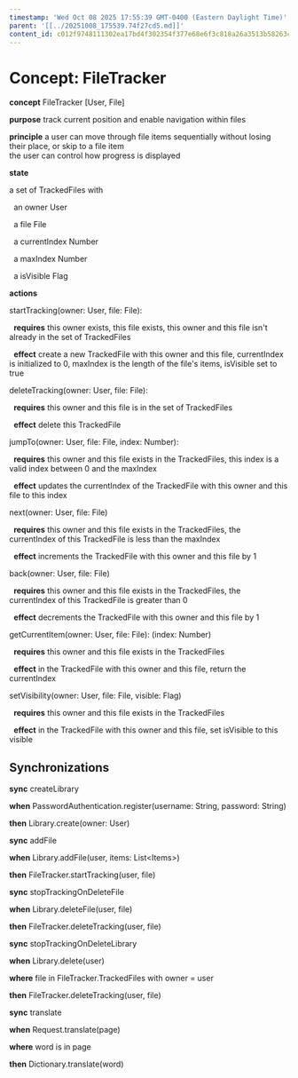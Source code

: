 ```yaml
---
timestamp: 'Wed Oct 08 2025 17:55:39 GMT-0400 (Eastern Daylight Time)'
parent: '[[../20251008_175539.74f27cd5.md]]'
content_id: c012f9748111302ea17bd4f302354f377e68e6f3c818a26a3513b58263cd0ee6
---
```


# Concept: FileTracker

**concept** FileTracker \[User, File] <br>

**purpose** track current position and enable navigation within files <br>

**principle** a user can move through file items sequentially without losing their place, or skip to a file item <br> the user can control how progress is displayed <br>

**state** <br>

a set of TrackedFiles with <br>

  an owner User <br>

  a file File <br>

  a currentIndex Number <br>

  a maxIndex Number <br>

  a isVisible Flag

**actions** <br>

startTracking(owner: User, file: File): <br>

  **requires** this owner exists, this file exists, this owner and this file isn't already in the set of TrackedFiles <br>

  **effect** create a new TrackedFile with this owner and this file, currentIndex is initialized to 0, maxIndex is the length of the file's items, isVisible set to true<br>

deleteTracking(owner: User, file: File): <br>

  **requires** this owner and this file is in the set of TrackedFiles <br>

  **effect** delete this TrackedFile <br>

jumpTo(owner: User, file: File, index: Number): <br>

  **requires** this owner and this file exists in the TrackedFiles, this index is a valid index between 0 and the maxIndex <br>

  **effect** updates the currentIndex of the TrackedFile with this owner and this file to this index <br>

next(owner: User, file: File) <br>

  **requires** this owner and this file exists in the TrackedFiles, the currentIndex of this TrackedFile is less than the maxIndex <br>

  **effect** increments the TrackedFile with this owner and this file by 1 <br>

back(owner: User, file: File) <br>

  **requires** this owner and this file exists in the TrackedFiles, the currentIndex of this TrackedFile is greater than 0 <br>

  **effect** decrements the TrackedFile with this owner and this file by 1 <br>

getCurrentItem(owner: User, file: File): (index: Number) <br>

  **requires** this owner and this file exists in the TrackedFiles <br>

  **effect** in the TrackedFile with this owner and this file, return the currentIndex <br>

setVisibility(owner: User, file: File, visible: Flag) <br>

  **requires** this owner and this file exists in the TrackedFiles <br>

  **effect** in the TrackedFile with this owner and this file, set isVisible to this visible<br>

## Synchronizations

**sync** createLibrary <br>

**when** PasswordAuthentication.register(username: String, password: String)<br>

**then** Library.create(owner: User) <br>

**sync** addFile <br>

**when** Library.addFile(user, items: List\<Items>)<br>

**then** FileTracker.startTracking(user, file) <br>

**sync** stopTrackingOnDeleteFile <br>

**when** Library.deleteFile(user, file) <br>

**then** FileTracker.deleteTracking(user, file) <br>

**sync** stopTrackingOnDeleteLibrary <br>

**when** Library.delete(user) <br>

**where** file in FileTracker.TrackedFiles with owner = user <br>

**then** FileTracker.deleteTracking(user, file) <br>

**sync** translate <br>

**when** Request.translate(page) <br>

**where** word is in page <br>

**then** Dictionary.translate(word) <br>
